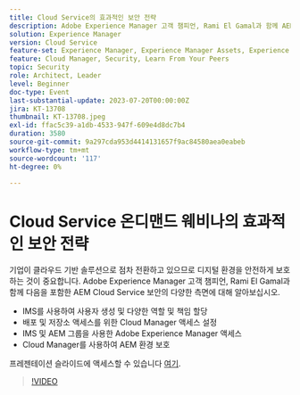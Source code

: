 ```yaml
---
title: Cloud Service의 효과적인 보안 전략
description: Adobe Experience Manager 고객 챔피언, Rami El Gamal과 함께 AEM Cloud Service의 다양한 보안 측면에 대해 논의하십시오.
solution: Experience Manager
version: Cloud Service
feature-set: Experience Manager, Experience Manager Assets, Experience Manager Sites
feature: Cloud Manager, Security, Learn From Your Peers
topic: Security
role: Architect, Leader
level: Beginner
doc-type: Event
last-substantial-update: 2023-07-20T00:00:00Z
jira: KT-13708
thumbnail: KT-13708.jpeg
exl-id: ffac5c39-a1db-4533-947f-609e4d8dc7b4
duration: 3580
source-git-commit: 9a297cda953d4414131657f9ac84580aea0eabeb
workflow-type: tm+mt
source-wordcount: '117'
ht-degree: 0%

---
```


# Cloud Service 온디맨드 웨비나의 효과적인 보안 전략

기업이 클라우드 기반 솔루션으로 점차 전환하고 있으므로 디지털 환경을 안전하게 보호하는 것이 중요합니다. Adobe Experience Manager 고객 챔피언, Rami El Gamal과 함께 다음을 포함한 AEM Cloud Service 보안의 다양한 측면에 대해 알아보십시오.

* IMS를 사용하여 사용자 생성 및 다양한 역할 및 책임 할당
* 배포 및 저장소 액세스를 위한 Cloud Manager 액세스 설정
* IMS 및 AEM 그룹을 사용한 Adobe Experience Manager 액세스
* Cloud Manager를 사용하여 AEM 환경 보호

프레젠테이션 슬라이드에 액세스할 수 있습니다 [여기](../../assets/experience-manager/july2023/effective-security-strategies-in-cloud-service/AEM-CloudManager-Security_Webinar_July_18.pdf).

>[!VIDEO](https://video.tv.adobe.com/v/3421772/?learn=on)
